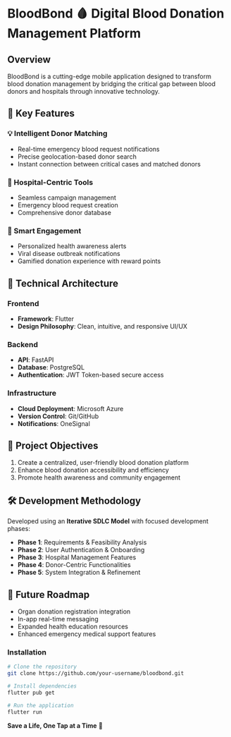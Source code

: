 # BloodBond 🩸 Digital Blood Donation Management Platform

## Overview

BloodBond is a cutting-edge mobile application designed to transform blood donation management by bridging the critical gap between blood donors and hospitals through innovative technology.


## 🌟 Key Features

### 💡 Intelligent Donor Matching
- Real-time emergency blood request notifications
- Precise geolocation-based donor search
- Instant connection between critical cases and matched donors

### 🏥 Hospital-Centric Tools
- Seamless campaign management
- Emergency blood request creation
- Comprehensive donor database

### 🔔 Smart Engagement
- Personalized health awareness alerts
- Viral disease outbreak notifications
- Gamified donation experience with reward points

## 🚀 Technical Architecture

### Frontend
- **Framework**: Flutter
- **Design Philosophy**: Clean, intuitive, and responsive UI/UX

### Backend
- **API**: FastAPI
- **Database**: PostgreSQL
- **Authentication**: JWT Token-based secure access

### Infrastructure
- **Cloud Deployment**: Microsoft Azure
- **Version Control**: Git/GitHub
- **Notifications**: OneSignal

## 🎯 Project Objectives

1. Create a centralized, user-friendly blood donation platform
2. Enhance blood donation accessibility and efficiency
3. Promote health awareness and community engagement

## 🛠 Development Methodology

Developed using an **Iterative SDLC Model** with focused development phases:

- **Phase 1**: Requirements & Feasibility Analysis
- **Phase 2**: User Authentication & Onboarding
- **Phase 3**: Hospital Management Features
- **Phase 4**: Donor-Centric Functionalities
- **Phase 5**: System Integration & Refinement

## 🔮 Future Roadmap

- Organ donation registration integration
- In-app real-time messaging
- Expanded health education resources
- Enhanced emergency medical support features


### Installation
```bash
# Clone the repository
git clone https://github.com/your-username/bloodbond.git

# Install dependencies
flutter pub get

# Run the application
flutter run
```


**Save a Life, One Tap at a Time** 💖
